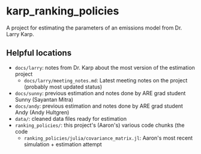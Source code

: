 # karp_ranking_policies

A project for estimating the parameters of an emissions model from Dr. Larry Karp.

## Helpful locations
- `docs/larry`: notes from Dr. Karp about the most version of the estimation project
  - `docs/larry/meeting_notes.md`: Latest meeting notes on the project (probably most updated status)
- `docs/sunny`: previous estimation and notes done by ARE grad student Sunny (Sayantan Mitra)
- `docs/andy`: previous estimation and notes done by ARE grad student Andy (Andy Hultgren)
- `data/`: cleaned data files ready for estimation
- `ranking_policies/`: this project's (Aaron's) various code chunks (the code 
  - `ranking_policies/julia/covariance_matrix.jl`: Aaron's most recent simulation + estimation attempt

